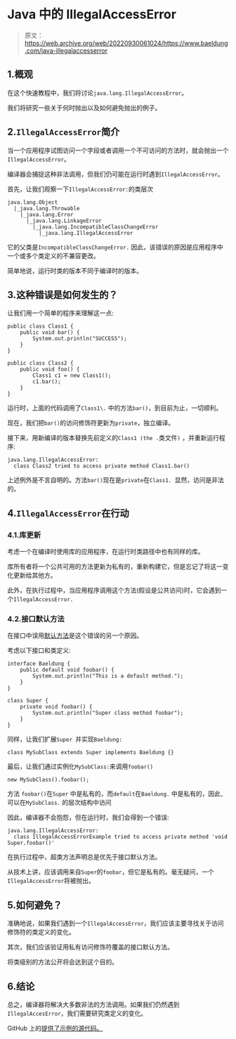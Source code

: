 # Java 中的 IllegalAccessError

> 原文：<https://web.archive.org/web/20220930061024/https://www.baeldung.com/java-illegalaccesserror>

## 1.概观

在这个快速教程中，我们将讨论`java.lang.IllegalAccessError`。

我们将研究一些关于何时抛出以及如何避免抛出的例子。

## 2.`IllegalAccessError`简介

当一个应用程序试图访问一个字段或者调用一个不可访问的方法时，就会抛出一个`IllegalAccessError`。

编译器会捕捉这种非法调用，但我们仍可能在运行时遇到`IllegalAccessError`。

首先，让我们观察一下`IllegalAccessError:`的类层次

```
java.lang.Object
  |_java.lang.Throwable
    |_java.lang.Error
      |_java.lang.LinkageError
        |_java.lang.IncompatibleClassChangeError
          |_java.lang.IllegalAccessError
```

它的父类是`IncompatibleClassChangeError.` 因此，该错误的原因是应用程序中一个或多个类定义的不兼容更改。

简单地说，运行时类的版本不同于编译时的版本。

## 3.这种错误是如何发生的？

让我们用一个简单的程序来理解这一点:

```
public class Class1 {
    public void bar() {
        System.out.println("SUCCESS");
    }
}

public class Class2 {
    public void foo() {
        Class1 c1 = new Class1();
        c1.bar();
    }
}
```

运行时，上面的代码调用了`Class1\.` 中的方法`bar()`，到目前为止，一切顺利。

现在，我们把`bar()`的访问修饰符更新为`private`，独立编译。

接下来，用新编译的版本替换先前定义的`Class1 (the .`类文件`)` ，并重新运行程序:

```
java.lang.IllegalAccessError: 
  class Class2 tried to access private method Class1.bar()
```

上述例外是不言自明的。方法`bar()`现在是`private`在`Class1. `显然，访问是非法的。

## 4.`IllegalAccessError`在行动

### 4.1.库更新

考虑一个在编译时使用库的应用程序，在运行时类路径中也有同样的库。

库所有者将一个公共可用的方法更新为私有的，重新构建它，但是忘记了将这一变化更新给其他方。

此外，在执行过程中，当应用程序调用这个方法(假设是公共访问)时，它会遇到一个`IllegalAccessError.`

### 4.2.接口默认方法

在接口中误用[默认方法](/web/20220625231247/https://www.baeldung.com/java-static-default-methods)是这个错误的另一个原因。

考虑以下接口和类定义:

```
interface Baeldung {
    public default void foobar() {
        System.out.println("This is a default method.");
    }
}

class Super {
    private void foobar() {
        System.out.println("Super class method foobar");
    }
}
```

同样，让我们扩展`Super `并实现`Baeldung:`

```
class MySubClass extends Super implements Baeldung {}
```

最后，让我们通过实例化`MySubClass:`来调用`foobar()`

```
new MySubClass().foobar();
```

方法 `foobar()`在`Super` 中是私有的，而`default`在`Baeldung.` 中是私有的，因此`,`可以在`MySubClass.` 的层次结构中访问

因此，编译器不会抱怨，但在运行时，我们会得到一个错误:

```
java.lang.IllegalAccessError:
  class IllegalAccessErrorExample tried to access private method 'void Super.foobar()'
```

在执行过程中，超类方法声明总是优先于接口默认方法。

从技术上讲，应该调用来自`Super`的`foobar`，但它是私有的。毫无疑问，一个`IllegalAccessError`将被抛出。

## 5.如何避免？

准确地说，如果我们遇到一个`IllegalAccessError`，我们应该主要寻找关于访问修饰符的类定义的变化。

其次，我们应该验证用私有访问修饰符覆盖的接口默认方法。

将类级别的方法公开将会达到这个目的。

## 6.结论

总之，编译器将解决大多数非法的方法调用。如果我们仍然遇到`IllegalAccesError`，我们需要研究类定义的变化。

GitHub 上的[提供了示例的源代码。](https://web.archive.org/web/20220625231247/https://github.com/eugenp/tutorials/tree/master/core-java-modules/core-java-exceptions-3)